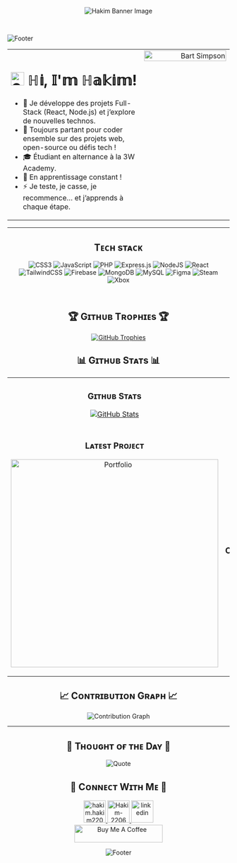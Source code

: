 <p align="center">
  <img src="https://i.imgur.com/vpAawPR.png" alt="Hakim Banner Image">
</p>
<br>
<p>
    <img src="https://capsule-render.vercel.app/api?type=waving&color=gradient&height=65&section=footer" alt="Footer" />
  </p>
<table>
  <tr>
    <td valign="top" width="60%">
      <h1>
        <img src="https://emojis.slackmojis.com/emojis/images/1531849430/4246/blob-sunglasses.gif?1531849430" width="30" alt="Sunglasses Emoji" /> ℍ𝕚, 𝕀'𝕞 ℍ𝕒𝕜𝕚𝕞!
      </h1>
      <ul>
        <li>🔭 Je développe des projets Full-Stack (React, Node.js) et j’explore de nouvelles technos.</li>
        <li>👯 Toujours partant pour coder ensemble sur des projets web, open-source ou défis tech !</li>
        <li>🎓 Étudiant en alternance à la 3W Academy.</li>
        <li>🌱 En apprentissage constant !</li>
        <li>⚡ Je teste, je casse, je recommence… et j’apprends à chaque étape.</li>
      </ul>
    </td>
    <td valign="top" width="40%" align="right">
      <img width="100%" src="https://i.imgur.com/yDUqQSO.png" alt="Bart Simpson">
    </td>
  </tr>
</table>

<hr>

<div align="center">
  <h2>Tᴇᴄʜ sᴛᴀᴄᴋ</h2>
  <p>
    <img src="https://img.shields.io/badge/css3-%231572B6.svg?style=for-the-badge&logo=css3&logoColor=white" alt="CSS3" />
    <img src="https://img.shields.io/badge/javascript-%23323330.svg?style=for-the-badge&logo=javascript&logoColor=%23F7DF1E" alt="JavaScript" />
    <img src="https://img.shields.io/badge/php-%23777BB4.svg?style=for-the-badge&logo=php&logoColor=white" alt="PHP" />
    <img src="https://img.shields.io/badge/express.js-%23404d59.svg?style=for-the-badge&logo=express&logoColor=%2361DAFB" alt="Express.js" />
    <img src="https://img.shields.io/badge/node.js-6DA55F?style=for-the-badge&logo=node.js&logoColor=white" alt="NodeJS" />
    <img src="https://img.shields.io/badge/react-%2320232a.svg?style=for-the-badge&logo=react&logoColor=%2361DAFB" alt="React" />
    <img src="https://img.shields.io/badge/tailwindcss-%2338B2AC.svg?style=for-the-badge&logo=tailwind-css&logoColor=white" alt="TailwindCSS" />
    <img src="https://img.shields.io/badge/firebase-a08021?style=for-the-badge&logo=firebase&logoColor=ffcd34" alt="Firebase" />
    <img src="https://img.shields.io/badge/MongoDB-%234ea94b.svg?style=for-the-badge&logo=mongodb&logoColor=white" alt="MongoDB" />
    <img src="https://img.shields.io/badge/mysql-4479A1.svg?style=for-the-badge&logo=mysql&logoColor=white" alt="MySQL" />
    <img src="https://img.shields.io/badge/figma-%23F24E1E.svg?style=for-the-badge&logo=figma&logoColor=white" alt="Figma" />
    <img src="https://img.shields.io/badge/steam-%23000000.svg?style=for-the-badge&logo=steam&logoColor=white" alt="Steam" />
    <img src="https://img.shields.io/badge/xbox-%23107C10.svg?style=for-the-badge&logo=xbox&logoColor=white" alt="Xbox" />
  </p>
  <br>


 <h2 align="center">🏆 Gɪᴛʜᴜʙ Tʀᴏᴘʜɪᴇs 🏆</h2>
<p align="center">
  <a href="https://github.com/Hakim-2206">
    <picture>
      <source media="(prefers-color-scheme: dark)" srcset="https://github-profile-trophy.vercel.app/?username=Hakim-2206&no-bg=true&row=2&column=6&margin-w=20&margin-h=20&theme=monokai">
      <source media="(prefers-color-scheme: light)" srcset="https://github-profile-trophy.vercel.app/?username=Hakim-2206&no-bg=true&row=2&column=6&margin-w=20&margin-h=20">
      <img alt="GitHub Trophies" src="https://github-profile-trophy.vercel.app/?username=Hakim-2206&no-bg=true&no-frame=true&row=2&column=6&margin-w=20&margin-h=20">
    </picture>
  </a>
</p>

<h2 align="center">📊 Gɪᴛʜᴜʙ Sᴛᴀᴛs 📊</h2>

<table width="100%">
  <tr>
    <td width="50%">
      <h3 align="center"><strong>Gɪᴛʜᴜʙ Sᴛᴀᴛs</strong></h3>
      <p align="center">
        <a href="https://github.com/Hakim-2206">
          <img align="center" src="https://github-readme-stats.vercel.app/api?username=Hakim-2206&count_private=true&show_icons=true&theme=nightowl&bg_color=0,000000,441350&title_color=c56a90&text_color=ffffff&rank_icon=github&hide=prs,issues,contribs&show=reviews,prs_merged,prs_merged_percentage" alt="GitHub Stats" />
        </a>
      </p>
    </td>
    <td width="50%">
  <h3 align="center"><strong>Sᴛʀᴇᴀᴋ Sᴛᴀᴛs</strong></h3>
  <p align="center">
    <a href="https://github.com/Hakim-2206">
      <img align="center" src="https://streak-stats.demolab.com/?user=Hakim-2206&theme=dark&background=0,000000,441350&fire=ffeb95&ring=ffeb95&sideNums=ffffff&sideLabels=ffffff&dates=c56a90&currStreakNum=ffffff" alt="Streak Stats" />
    </a>
  </p>
</td>
  </tr>
  <tr>
    <td width="50%">
      <h3 align="center"><strong>Lᴀᴛᴇsᴛ Pʀᴏᴊᴇᴄᴛ</strong></h3>
      <p align="center">
        <a href="https://github.com/Hakim-2206/portfolio">
          <img align="center" width="470" src="https://github-readme-stats.vercel.app/api/pin/?username=Hakim-2206&repo=portfolio&theme=nightowl&show_owner=true&bg_color=0,000000,441350&title_color=c56a90&text_color=ffffff" alt="Portfolio" />
        </a>
      </p>
    </td>
    <td width="50%">
      <h3 align="center"><strong>Tᴏᴘ Cᴏɴᴛʀɪʙᴜᴛɪᴏɴs</strong></h3>
      <p align="center">
        <a href="https://github.com/Hakim-2206">
          <img align="center" src="https://github-contributor-stats.vercel.app/api?username=Hakim-2206&limit=2&theme=nightowl&show_owner=true&combine_all_yearly_contributions=false&bg_color=0,000000,441350&title_color=c56a90&text_color=ffffff" alt="Top Repo" />
        </a>
      </p>
    </td>
  </tr>
</table>

<h2>📈 Cᴏɴᴛʀɪʙᴜᴛɪᴏɴ Gʀᴀᴘʜ 📈</h2>
<img src="https://github-readme-activity-graph.vercel.app/graph?username=Hakim-2206&bg_color=220a28&&color=ffffff&line=c56a90&point=ffeb95&area=false&hide_border=false" border-radius="15" alt="Contribution Graph">

  <hr>

<h2>🌟 Tʜᴏᴜɢʜᴛ ᴏғ ᴛʜᴇ Dᴀʏ 🌟</h2>

  <img src="https://readme-daily-quotes.vercel.app/api?author=John%20Carmack&quote=If%20you%20aren't%20sure%20which%20way%20to%20do%20something%2C%20do%20it%20both%20ways%20and%20see%20which%20works%20better.&theme=dark&bg_color=220a28&author_color=ffeb95&accent_color=c56a90" alt="Quote">

<h2>🤝 Cᴏɴɴᴇᴄᴛ Wɪᴛʜ Mᴇ 🤝</h2>

  <a href="mailto:hakim.hakim2206@gmail.com" target="_blank">
    <img src="https://img.icons8.com/?size=100&id=nQ4dZIRCI0nW&format=png&color=000000" width=50 height=50 alt="hakim.hakim2206@gmail.com" style="margin-bottom: 5px;" />
  </a>
  <a href="https://www.twitch.tv/hako_tak" target="_blank">
    <img src="https://img.icons8.com/?size=100&id=XTmPgiLA41sk&format=png&color=000000" width=50 height=50 alt="Hakim-2206" style="margin-bottom: 5px;" />
  </a>
  <a href="https://www.linkedin.com/in/hakimzaabi/" target="_blank">
    <img src="https://img.icons8.com/?&id=13930&format=png" width=50 height=50 alt="linkedin" style="margin-bottom: 5px;" />
  </a>
  <br>

  <a href="https://www.buymeacoffee.com/Hakimz" target="_blank">
    <img src="https://cdn.buymeacoffee.com/buttons/v2/default-yellow.png" alt="Buy Me A Coffee" style="height: 40px !important;width: 200px !important;">
  </a>

  <p>
    <img src="https://capsule-render.vercel.app/api?type=waving&color=gradient&height=65&section=footer" alt="Footer" />
  </p>
</div>
